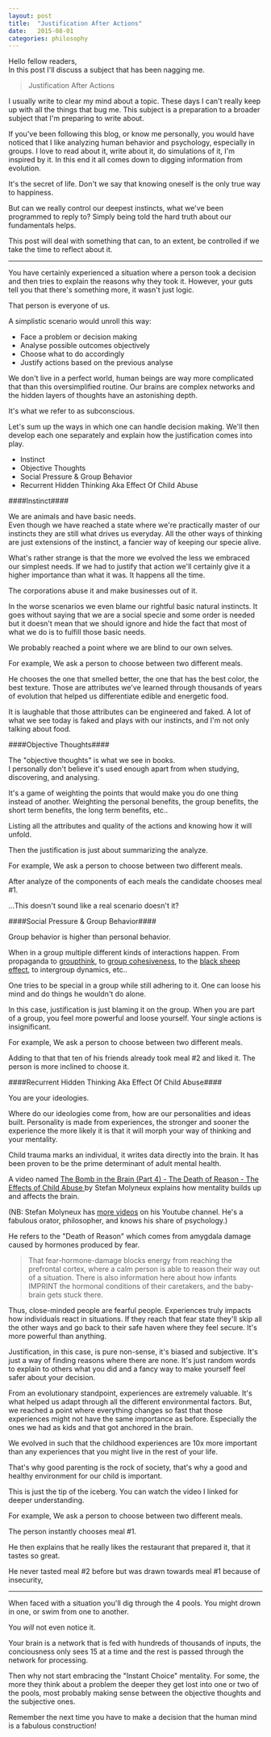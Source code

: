 ```yaml
---
layout: post
title:  "Justification After Actions"
date:   2015-08-01
categories: philosophy
---
```


Hello fellow readers,  
In this post I'll discuss a subject that has been nagging me.


> Justification After Actions


I usually write to clear my mind about a topic. These days I can't really keep
up with all the things that bug me. This subject is a preparation to a broader
subject that I'm preparing to write about.


If you've been following this blog, or know me personally, you would have noticed
that I like analyzing human behavior and psychology, especially in groups.
I love to read about it, write about it, do simulations of it, I'm inspired by
it. In this end it all comes down to digging information from evolution.

It's the secret of life. Don't we say that knowing oneself is the only true
way to happiness.

But can we really control our deepest instincts, what we've been programmed to
reply to?
Simply being told the hard truth about our fundamentals helps.


This post will deal with something that can, to an extent, be controlled if we
take the time to reflect about it.


---------------------------------------



You have certainly experienced a situation where a person took a decision and
then tries to explain the reasons why they took it.
However, your guts tell you that there's something more, it wasn't just logic.


That person is everyone of us.


A simplistic scenario would unroll this way:


* Face a problem or decision making
* Analyse possible outcomes objectively
* Choose what to do accordingly
* Justify actions based on the previous analyse


We don't live in a perfect world, human beings are way more complicated
that than this oversimplified routine.
Our brains are complex networks and the hidden layers of thoughts have an
astonishing depth.


It's what we refer to as subconscious.


Let's sum up the ways in which one can handle decision making.
We'll then develop each one separately and explain how the justification comes into play.


* Instinct
* Objective Thoughts
* Social Pressure & Group Behavior
* Recurrent Hidden Thinking Aka Effect Of Child Abuse


####Instinct####


We are animals and have basic needs.  
Even though we have reached a state where we're practically master of our
instincts they are still what drives us everyday. All the other ways of
thinking are just extensions of the instinct, a fancier way of keeping our specie
alive.

What's rather strange is that the more we evolved the less we embraced our simplest
needs. If we had to justify that action we'll certainly give it
a higher importance than what it was. It happens all the time.

The corporations abuse it and make businesses out of it.

In the worse scenarios we even blame our rightful basic natural instincts. It
goes without saying that we are a social specie and some order is needed but
it doesn't mean that we should ignore and hide the fact that most of what we do
is to fulfill those basic needs.

We probably reached a point where we are blind to our own selves.


For example, We ask a person to choose between two different meals.

He chooses the one that smelled better, the one that has the best color, the best
texture. Those are attributes we've learned through thousands of years of
evolution that helped us differentiate edible and energetic food.

It is laughable that those attributes can be engineered and faked. A lot of
what we see today is faked and plays with our instincts, and I'm not only
talking about food.


####Objective Thoughts####


The "objective thoughts" is what we see in books.  
I personally don't believe it's used enough apart from when studying, discovering,
and analysing.

It's a game of weighting the points that would make you do one thing instead of
another. Weighting the personal benefits, the group benefits, the short term benefits,
the long term benefits, etc..

Listing all the attributes and quality of the actions and knowing how it will unfold.


Then the justification is just about summarizing the analyze.


For example, We ask a person to choose between two different meals.

After analyze of the components of each meals the candidate chooses meal #1.

...This doesn't sound like a real scenario doesn't it?


####Social Pressure & Group Behavior####


Group behavior is higher than personal behavior.  

When in a group multiple different kinds of interactions happen.
From propaganda to [groupthink](https://en.wikipedia.org/wiki/Groupthink), to
[group cohesiveness](https://en.wikipedia.org/wiki/Group_cohesiveness), to the
[black sheep effect](https://en.wikipedia.org/wiki/Black_sheep), to intergroup
dynamics, etc..

One tries to be special in a group while still adhering to it.
One can loose his mind and do things he wouldn't do alone.


In this case, justification is just blaming it on the group.
When you are part of a group, you feel more powerful and loose yourself.
Your single actions is insignificant.


For example, We ask a person to choose between two different meals.

Adding to that that ten of his friends already took meal #2 and liked it.
The person is more inclined to choose it.


####Recurrent Hidden Thinking Aka Effect Of Child Abuse####


You are your ideologies.  

Where do our ideologies come from, how are our personalities and ideas built.
Personality is made from experiences, the stronger and sooner the experience the more
likely it is that it will morph your way of thinking and your mentality.

Child trauma marks an individual, it writes data directly into the brain.
It has been proven to be the prime determinant of adult mental health.

A video named [The Bomb in the Brain (Part 4) - The Death of Reason - The Effects of Child Abuse ](https://www.youtube.com/watch?v=S16EHfKRLfc)
by Stefan Molyneux explains how mentality builds up and affects the brain.


(NB: Stefan Molyneux has [more videos](http://www.youtube.com/user/stefbot/videos) on
his Youtube channel. He's a fabulous orator, philosopher, and knows his share of psychology.)


He refers to the "Death of Reason" which comes from amygdala damage caused by hormones produced by
fear.


> That fear-hormone-damage blocks energy from reaching the prefrontal
> cortex, where a calm person is able to reason their way out of a situation.
> There is also information here about how infants IMPRINT the hormonal
> conditions of their caretakers, and the baby-brain gets stuck there.


Thus, close-minded people are fearful people. Experiences truly impacts how
individuals react in situations. If they reach that fear state they'll skip all
the other ways and go back to their safe haven where they feel secure.
It's more powerful than anything.


Justification, in this case, is pure non-sense, it's biased and subjective.
It's just a way of finding reasons where there are none. It's just random words
to explain to others what you did and a fancy way to make yourself feel safer
about your decision.


From an evolutionary standpoint, experiences are extremely valuable. It's what
helped us adapt through all the different environmental factors. But, we
reached a point where everything changes so fast that those experiences
might not have the same importance as before. Especially the ones we had as kids
and that got anchored in the brain.


We evolved in such that the childhood experiences are 10x more important than
any experiences that you might live in the rest of your life.


That's why good parenting is the rock of society, that's why a good and healthy
environment for our child is important.


This is just the tip of the iceberg. You can watch the video I linked for deeper understanding.


For example, We ask a person to choose between two different meals.

The person instantly chooses meal #1.

He then explains that he really likes the restaurant that prepared it, that
it tastes so great.

He never tasted meal #2 before but was drawn towards meal #1 because of insecurity,


--------------------------


When faced with a situation you'll dig through the 4 pools.
You might drown in one, or swim from one to another.


You *will* not even notice it.


Your brain is a network that is fed with hundreds of thousands of inputs, the conciousness
only sees 15 at a time and the rest is passed through the network for processing.


Then why not start embracing the "Instant Choice" mentality.
For some, the more they think about a problem the deeper they get lost into one
or two of the pools, most probably making sense between the objective thoughts
and the subjective ones.


Remember the next time you have to make a decision that the human mind is a fabulous construction!
